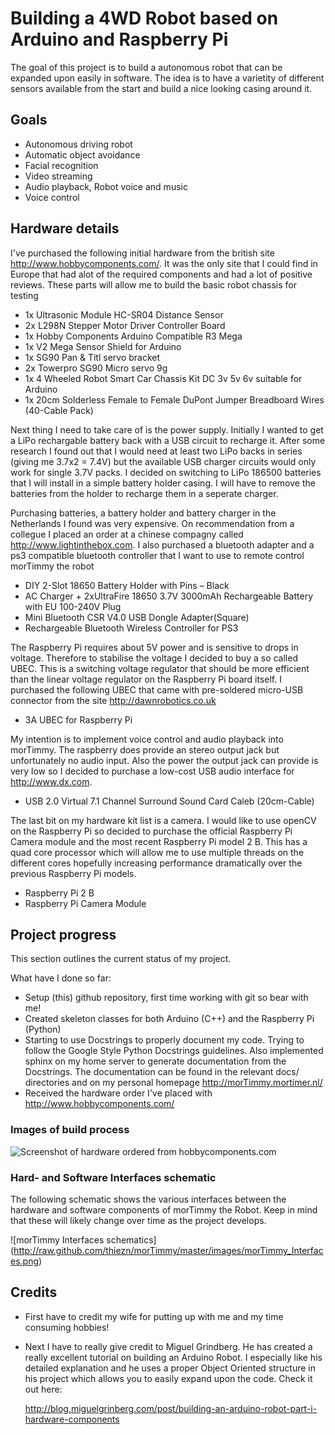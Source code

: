 # Building a 4WD Robot based on Arduino and Raspberry Pi

The goal of this project is to build a autonomous robot that can be expanded upon easily in software. The idea is to have a varietity of different sensors available from the start and build a nice looking casing around it.

## Goals

- Autonomous driving robot
- Automatic object avoidance
- Facial recognition
- Video streaming
- Audio playback, Robot voice and music
- Voice control

## Hardware details

I've purchased the following initial hardware from the british site http://www.hobbycomponents.com/. It was the only site that I could find in Europe that had alot of the required components and had a lot of positive reviews. These parts will allow me to build the basic robot chassis for testing

- 1x Ultrasonic Module HC-SR04 Distance Sensor
- 2x L298N Stepper Motor Driver Controller Board
- 1x Hobby Components Arduino Compatible R3 Mega
- 1x V2 Mega Sensor Shield for Arduino
- 1x SG90 Pan & Titl servo bracket
- 2x Towerpro SG90 Micro servo 9g
- 1x 4 Wheeled Robot Smart Car Chassis Kit DC 3v 5v 6v suitable for Arduino
- 1x 20cm Solderless Female to Female DuPont Jumper Breadboard Wires (40-Cable Pack)

Next thing I need to take care of is the power supply. Initially I wanted to get a LiPo rechargable battery back with a USB circuit to recharge it. After some research I found out that I would need at least two LiPo backs in series (giving me 3.7x2 = 7.4V) but the available USB charger circuits would only work for single 3.7V packs. I decided on switching to LiPo 186500 batteries that I will install in a simple battery holder casing. I will have to remove the batteries from the holder to recharge them in a seperate charger. 

Purchasing batteries, a battery holder and battery charger in the Netherlands I found was very expensive. On recommendation from a collegue I placed an order at a chinese compagny called http://www.lightinthebox.com. I also purchased a bluetooth adapter and a ps3 compatible bluetooth controller that I want to use to remote control morTimmy the robot
- DIY 2-Slot 18650 Battery Holder with Pins – Black
- AC Charger + 2xUltraFire 18650 3.7V 3000mAh Rechargeable Battery with EU 100-240V Plug 
- Mini Bluetooth CSR V4.0 USB Dongle Adapter(Square)
- Rechargeable Bluetooth Wireless Controller for PS3 

The Raspberry Pi requires about 5V power and is sensitive to drops in voltage. Therefore to stabilise the voltage I decided to buy a so called UBEC. This is a switching voltage regulator that should be more efficient than the linear voltage regulator on the Raspberry Pi board itself. I purchased the following UBEC that came with pre-soldered micro-USB connector from the site http://dawnrobotics.co.uk
- 3A UBEC for Raspberry Pi

My intention is to implement voice control and audio playback into morTimmy. The raspberry does provide an stereo output jack but unfortunately no audio input. Also the power the output jack can provide is very low so I decided to purchase a low-cost USB audio interface for http://www.dx.com.
- USB 2.0 Virtual 7.1 Channel Surround Sound Card Caleb (20cm-Cable)

The last bit on my hardware kit list is a camera. I would like to use openCV on the Raspberry Pi so decided to purchase the official Raspberry Pi Camera module and the most recent Raspberry Pi model 2 B. This has a quad core processor which will allow me to use multiple threads on the different cores hopefully increasing performance dramatically over the previous Raspberry Pi models.
- Raspberry Pi 2 B
- Raspberry Pi Camera Module


## Project progress

This section outlines the current status of my project. 

What have I done so far:
- Setup (this) github repository, first time working with git so bear with me!
- Created skeleton classes for both Arduino (C++) and the Raspberry Pi (Python)
- Starting to use Docstrings to properly document my code. Trying to follow the
  Google Style Python Docstrings guidelines. Also implemented sphinx on my 
  home server to generate documentation from the Docstrings. The documentation
  can be found in the relevant docs/ directories and on my personal
  homepage http://morTimmy.mortimer.nl/
- Received the hardware order I've placed with http://www.hobbycomponents.com/

### Images of build process
  ![Screenshot of hardware ordered from hobbycomponents.com](http://raw.github.com/thiezn/morTimmy/master/images/hw_order.jpg)

### Hard- and Software Interfaces schematic

The following schematic shows the various interfaces between the hardware and software components of morTimmy the Robot. Keep in mind that these will likely change over time as the project develops.

  ![morTimmy Interfaces schematics] (http://raw.github.com/thiezn/morTimmy/master/images/morTimmy_Interfaces.png)

## Credits

- First have to credit my wife for putting up with me and my time consuming hobbies!

- Next I have to really give credit to Miguel Grindberg. He has created a really excellent tutorial on 
  building an Arduino Robot. I especially like his detailed explanation and he uses a proper Object Oriented 
  structure in his project which allows you to easily expand upon the code. Check it out here: 

  http://blog.miguelgrinberg.com/post/building-an-arduino-robot-part-i-hardware-components
